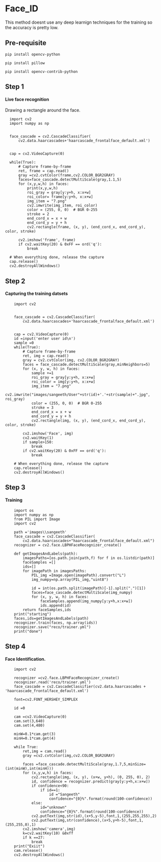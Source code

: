 # Face_ID

This method doesnt use any deep learnign techniques for the training so the 
accuracy is pretty low.

## Pre-requisite

    pip install opencv-python
    
    pip install pillow
    
    pip install opencv-contrib-python
 
## Step 1

#### Live face recognition

Drawing a rectangle around the face.

      
      import cv2
      import numpy as np


      face_cascade = cv2.CascadeClassifier(
          cv2.data.haarcascades+'haarcascade_frontalface_default.xml')
     

      cap = cv2.VideoCapture(0)

      while(True):
          # Capture frame-by-frame
          ret, frame = cap.read()
          gray =cv2.cvtColor(frame,cv2.COLOR_BGR2GRAY)
          faces=face_cascade.detectMultiScale(gray,1.1,5)
          for (x,y,w,h) in faces:
              print(x,y,w,h)
              roi_gray = gray[y:y+h, x:x+w] 
              roi_color= frame[y:y+h, x:x+w]
              img_item = "7.png"
              cv2.imwrite(img_item, roi_color)
              color = (255, 0, 0)  # BGR 0-255
              stroke = 2
              end_cord_x = x + w
              end_cord_y = y + h
              cv2.rectangle(frame, (x, y), (end_cord_x, end_cord_y), color, stroke)

          cv2.imshow('frame', frame)
          if cv2.waitKey(20) & 0xFF == ord('q'):
              break

      # When everything done, release the capture
      cap.release()
      cv2.destroyAllWindows()

## Step 2

#### Capturing the training datsets


        import cv2


        face_cascade = cv2.CascadeClassifier(
            cv2.data.haarcascades+'haarcascade_frontalface_default.xml')


        cap = cv2.VideoCapture(0)
        id =input('enter user id\n')
        sample =0
        while(True):
            # Capture frame-by-frame
            ret, img = cap.read()
            gray = cv2.cvtColor(img, cv2.COLOR_BGR2GRAY)
            faces = face_cascade.detectMultiScale(gray,minNeighbors=5)
            for (x, y, w, h) in faces:
                sample +=1
                roi_gray = gray[y:y+h, x:x+w]
                roi_color = img[y:y+h, x:x+w]
                img_item = "7.png"
                cv2.imwrite("images/sangeeth/User"+str(id)+'.'+str(sample)+".jpg", roi_gray)
                color = (255, 0, 0)  # BGR 0-255
                stroke = 3
                end_cord_x = x + w
                end_cord_y = y + h
                cv2.rectangle(img, (x, y), (end_cord_x, end_cord_y), color, stroke)

            cv2.imshow('Face', img)
            cv2.waitKey(1)
            if sample>150:
                break
            if cv2.waitKey(20) & 0xFF == ord('q'):
                break

        # When everything done, release the capture
        cap.release()
        cv2.destroyAllWindows()


## Step 3

#### Training

        import os
        import numpy as np
        from PIL import Image
        import cv2

        path ='images\\sangeeth'
        face_cascade = cv2.CascadeClassifier(
            cv2.data.haarcascades+"haarcascade_frontalface_default.xml")
        recognizer = cv2.face.LBPHFaceRecognizer_create()

        def getImagesAndLabels(path):
            imagesPaths=[os.path.join(path,f) for f in os.listdir(path)]
            faceSamples =[]
            ids=[]
            for imagePath in imagesPaths:
                PIL_img =Image.open(imagePath).convert("L")
                img_numpy=np.array(PIL_img,"uint8")

                id = int(os.path.split(imagePath)[-1].split(".")[1])
                faces=face_cascade.detectMultiScale(img_numpy)
                for (x, y, w, h) in faces:
                    faceSamples.append(img_numpy[y:y+h,x:x+w])
                    ids.append(id)
            return faceSamples,ids
        print("starting")
        faces,ids=getImagesAndLabels(path)
        recognizer.train(faces, np.array(ids))
        recognizer.save("reco/trainer.yml")
        print("done")


## Step 4

#### Face Identification.

        import cv2

        recognizer =cv2.face.LBPHFaceRecognizer_create()
        recognizer.read('reco/trainer.yml')
        face_cascade = cv2.CascadeClassifier(cv2.data.haarcascades + 'haarcascade_frontalface_default.xml')

        font=cv2.FONT_HERSHEY_SIMPLEX

        id =0

        cam =cv2.VideoCapture(0)
        cam.set(3,640)
        cam.set(4,480)

        minW=0.1*cam.get(3)
        minH=0.1*cam.get(4)

        while True:
            ret,img = cam.read()
            gray =cv2.cvtColor(img,cv2.COLOR_BGR2GRAY)

            faces =face_cascade.detectMultiScale(gray,1.7,5,minSize=(int(minW),int(minH)))
            for (x,y,w,h) in faces:
                cv2.rectangle(img, (x, y), (x+w, y+h), (0, 255, 0), 2)
                id, confidence = recognizer.predict(gray[y:y+h,x:x+w])
                if confidence<90:
                    if id==1:
                        id ="Sangeeth"
                        confidence="{0}%".format(round(100-confidence))
                else:
                    id="unknown"
                    confidence="{0}%".format(round(100-confidence))
                cv2.putText(img,str(id),(x+5,y-5),font,1,(255,255,255),2)
                cv2.putText(img,str(confidence),(x+5,y+h-5),font,1,(255,255,0),1)
            cv2.imshow('camera',img)
            k=cv2.waitKey(10) &0xff
            if k ==27:
                break    
        print("Exiit")
        cam.release()
        cv2.destroyAllWindows()

















